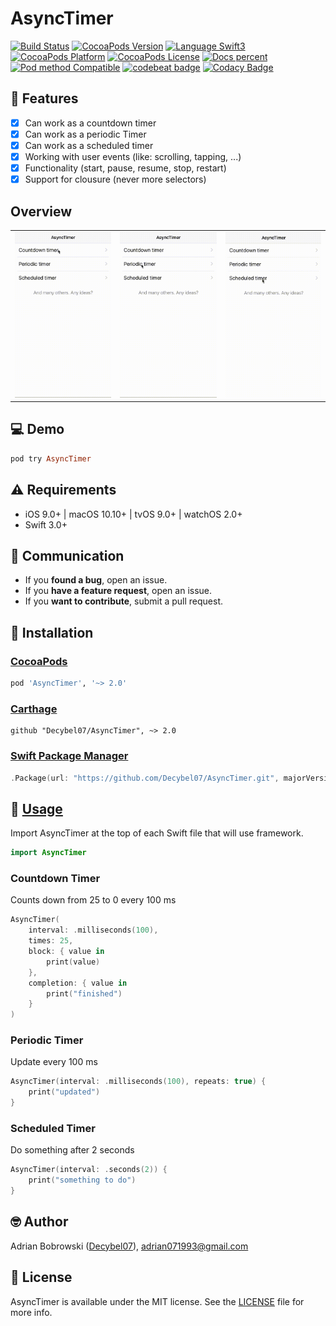 # AsyncTimer

[![Build Status](https://travis-ci.org/Decybel07/AsyncTimer.svg?branch=master&style=flat)](https://travis-ci.org/Decybel07/AsyncTimer)
[![CocoaPods Version](https://img.shields.io/cocoapods/v/AsyncTimer.svg?style=flat&label=version)](http://cocoapods.org/pods/AsyncTimer)
[![Language Swift3](https://img.shields.io/badge/languages-Swift%203.0+-FFAC45.svg?style=flat)](https://developer.apple.com/swift/) 
[![CocoaPods Platform](https://img.shields.io/cocoapods/p/AsyncTimer.svg?style=flat&label=platform)](http://cocoapods.org/pods/AsyncTimer)
[![CocoaPods License](https://img.shields.io/cocoapods/l/AsyncTimer.svg?style=flat&label=license)](https://github.com/Decybel07/AsyncTimer/blob/master/LICENSE)
[![Docs percent](https://img.shields.io/badge/docs-100%25-brightgreen.svg)](http://cocoadocs.org/docsets/AsyncTimer/)
[![Pod method Compatible](https://img.shields.io/badge/supports-CocoaPods%20%7C%20Carthage%20%7C%20Swift%20Package%20Manager-green.svg?style=flat)](#-installation)
[![codebeat badge](https://codebeat.co/badges/648d2a8b-2cb5-4956-b19c-454dc35912fd)](https://codebeat.co/projects/github-com-decybel07-asynctimer-master)
[![Codacy Badge](https://api.codacy.com/project/badge/Grade/63d5b063f7ba44dfb4d96447886aff3a)](https://www.codacy.com/app/Decybel07/AsyncTimer/dashboard)

## 🌟 Features

- [x] Can work as a countdown timer
- [x] Can work as a periodic Timer
- [x] Can work as a scheduled timer
- [x] Working with user events (like: scrolling, tapping, ...)
- [x] Functionality (start, pause, resume, stop, restart)
- [x] Support for clousure (never more selectors)

##  Overview

<p align="center">
<table><tr>
 <td><img src="https://raw.githubusercontent.com/Decybel07/AsyncTimer/master/Images/countdown720.gif" alt="Countdown timer"/></td>
 <td><img src="https://raw.githubusercontent.com/Decybel07/AsyncTimer/master/Images/Periodic720.gif" alt="Periodic timer"/></td>
 <td><img src="https://raw.githubusercontent.com/Decybel07/AsyncTimer/master/Images/scheduled720.gif" alt="scheduled timer"/></td>
</tr></table>
</p>

## 💻 Demo

```ruby
pod try AsyncTimer
```

## ⚠️ Requirements

- iOS 9.0+ | macOS 10.10+ | tvOS 9.0+ | watchOS 2.0+
- Swift 3.0+

## 👥 Communication

- If you **found a bug**, open an issue.
- If you **have a feature request**, open an issue.
- If you **want to contribute**, submit a pull request.

## 📗 Installation

### [CocoaPods](http://cocoapods.org)

```ruby
pod 'AsyncTimer', '~> 2.0'
```

### [Carthage](https://github.com/Carthage/Carthage)

```ogdl
github "Decybel07/AsyncTimer", ~> 2.0
```

### [Swift Package Manager](https://swift.org/package-manager/)

```swift
.Package(url: "https://github.com/Decybel07/AsyncTimer.git", majorVersion: 2)
```

## 📘 [Usage](http://cocoadocs.org/docsets/AsyncTimer/)

Import AsyncTimer at the top of each Swift file that will use framework.
```swift
import AsyncTimer
```

### Countdown Timer

Counts down from 25 to 0 every 100 ms

```swift
AsyncTimer(
    interval: .milliseconds(100),
    times: 25,
    block: { value in
        print(value)
    }, 
    completion: { value in
        print("finished")
    }
)
```

### Periodic Timer

Update every 100 ms

```swift
AsyncTimer(interval: .milliseconds(100), repeats: true) { 
    print("updated")
}
```

### Scheduled Timer

Do something after 2 seconds

```swift
AsyncTimer(interval: .seconds(2)) {
    print("something to do")
}
`````

## 🤓 Author

Adrian Bobrowski ([Decybel07](https://github.com/Decybel07)), adrian071993@gmail.com

## 🔑 License

AsyncTimer is available under the MIT license. See the [LICENSE](https://github.com/Decybel07/AsyncTimer/blob/master/LICENSE) file for more info.
